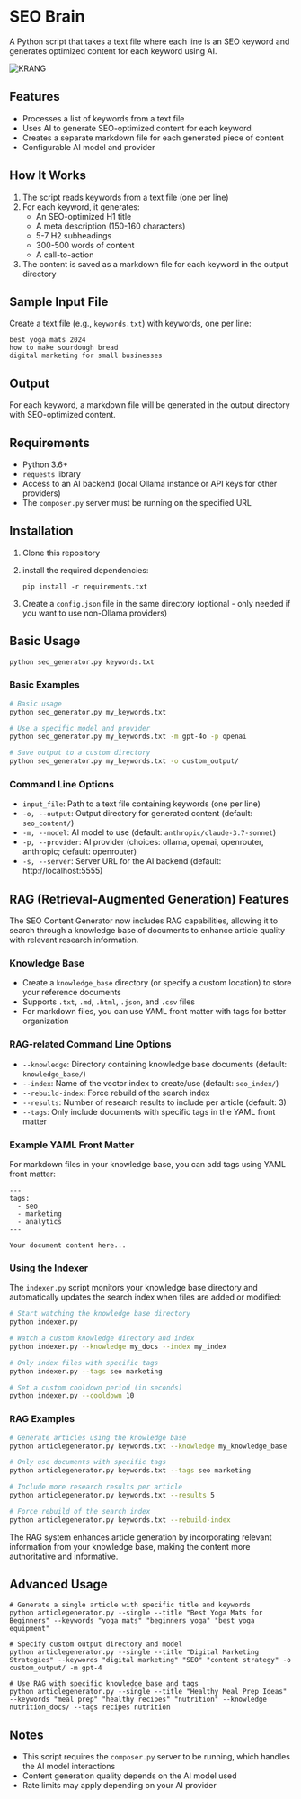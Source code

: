 # SEO Brain

A Python script that takes a text file where each line is an SEO keyword and generates optimized content for each keyword using AI.

![KRANG](https://cdn11.bigcommerce.com/s-b70w3e4554/images/stencil/1280x1280/products/339/6692/911124_press20_copy__86116.1714570677.jpg)

## Features

- Processes a list of keywords from a text file
- Uses AI to generate SEO-optimized content for each keyword
- Creates a separate markdown file for each generated piece of content
- Configurable AI model and provider

## How It Works

1. The script reads keywords from a text file (one per line)
2. For each keyword, it generates:
   - An SEO-optimized H1 title
   - A meta description (150-160 characters)
   - 5-7 H2 subheadings 
   - 300-500 words of content
   - A call-to-action
3. The content is saved as a markdown file for each keyword in the output directory


## Sample Input File

Create a text file (e.g., `keywords.txt`) with keywords, one per line:

```
best yoga mats 2024
how to make sourdough bread
digital marketing for small businesses
```

## Output

For each keyword, a markdown file will be generated in the output directory with SEO-optimized content.

## Requirements

- Python 3.6+
- `requests` library
- Access to an AI backend (local Ollama instance or API keys for other providers)
- The `composer.py` server must be running on the specified URL

## Installation

1. Clone this repository
2. install the required dependencies:
   ```
   pip install -r requirements.txt
   ```

3. Create a `config.json` file in the same directory (optional - only needed if you want to use non-Ollama providers)

## Basic Usage

```bash
python seo_generator.py keywords.txt
```

### Basic Examples

```bash
# Basic usage
python seo_generator.py my_keywords.txt

# Use a specific model and provider
python seo_generator.py my_keywords.txt -m gpt-4o -p openai

# Save output to a custom directory
python seo_generator.py my_keywords.txt -o custom_output/
```

### Command Line Options

- `input_file`: Path to a text file containing keywords (one per line)
- `-o, --output`: Output directory for generated content (default: `seo_content/`)
- `-m, --model`: AI model to use (default: `anthropic/claude-3.7-sonnet`)
- `-p, --provider`: AI provider (choices: ollama, openai, openrouter, anthropic; default: openrouter)
- `-s, --server`: Server URL for the AI backend (default: http://localhost:5555)

## RAG (Retrieval-Augmented Generation) Features

The SEO Content Generator now includes RAG capabilities, allowing it to search through a knowledge base of documents to enhance article quality with relevant research information.

### Knowledge Base

- Create a `knowledge_base` directory (or specify a custom location) to store your reference documents
- Supports `.txt`, `.md`, `.html`, `.json`, and `.csv` files
- For markdown files, you can use YAML front matter with tags for better organization

### RAG-related Command Line Options

- `--knowledge`: Directory containing knowledge base documents (default: `knowledge_base/`)
- `--index`: Name of the vector index to create/use (default: `seo_index/`)
- `--rebuild-index`: Force rebuild of the search index
- `--results`: Number of research results to include per article (default: 3)
- `--tags`: Only include documents with specific tags in the YAML front matter

### Example YAML Front Matter

For markdown files in your knowledge base, you can add tags using YAML front matter:

```
---
tags:
  - seo
  - marketing
  - analytics
---

Your document content here...
```

### Using the Indexer

The `indexer.py` script monitors your knowledge base directory and automatically updates the search index when files are added or modified:

```bash
# Start watching the knowledge base directory
python indexer.py

# Watch a custom knowledge directory and index
python indexer.py --knowledge my_docs --index my_index

# Only index files with specific tags
python indexer.py --tags seo marketing

# Set a custom cooldown period (in seconds)
python indexer.py --cooldown 10
```

### RAG Examples

```bash
# Generate articles using the knowledge base
python articlegenerator.py keywords.txt --knowledge my_knowledge_base

# Only use documents with specific tags
python articlegenerator.py keywords.txt --tags seo marketing

# Include more research results per article
python articlegenerator.py keywords.txt --results 5

# Force rebuild of the search index
python articlegenerator.py keywords.txt --rebuild-index
```

The RAG system enhances article generation by incorporating relevant information from your knowledge base, making the content more authoritative and informative.

## Advanced Usage

```
# Generate a single article with specific title and keywords
python articlegenerator.py --single --title "Best Yoga Mats for Beginners" --keywords "yoga mats" "beginners yoga" "best yoga equipment" 

# Specify custom output directory and model
python articlegenerator.py --single --title "Digital Marketing Strategies" --keywords "digital marketing" "SEO" "content strategy" -o custom_output/ -m gpt-4

# Use RAG with specific knowledge base and tags
python articlegenerator.py --single --title "Healthy Meal Prep Ideas" --keywords "meal prep" "healthy recipes" "nutrition" --knowledge nutrition_docs/ --tags recipes nutrition
```

## Notes

- This script requires the `composer.py` server to be running, which handles the AI model interactions
- Content generation quality depends on the AI model used
- Rate limits may apply depending on your AI provider
